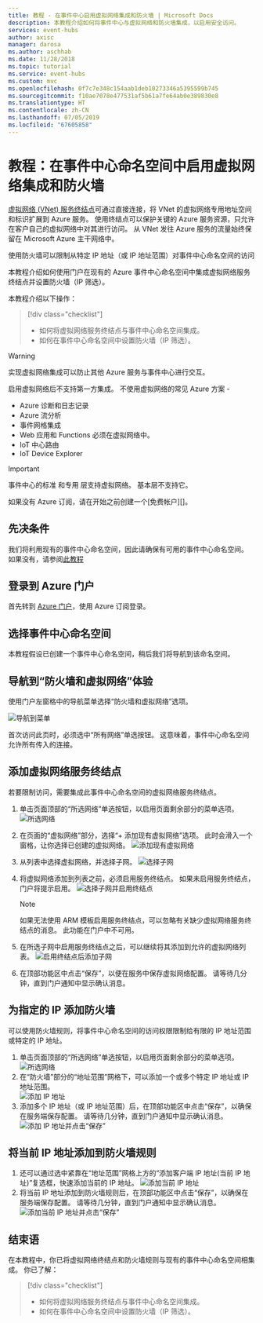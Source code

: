 ```yaml
---
title: 教程 - 在事件中心启用虚拟网络集成和防火墙 | Microsoft Docs
description: 本教程介绍如何将事件中心与虚拟网络和防火墙集成，以启用安全访问。
services: event-hubs
author: axisc
manager: darosa
ms.author: aschhab
ms.date: 11/28/2018
ms.topic: tutorial
ms.service: event-hubs
ms.custom: mvc
ms.openlocfilehash: 0f7c7e348c154aab1deb10273346a5395599b745
ms.sourcegitcommit: f10ae7078e477531af5b61a7fe64ab0e389830e8
ms.translationtype: HT
ms.contentlocale: zh-CN
ms.lasthandoff: 07/05/2019
ms.locfileid: "67605858"
---
```

# <a name="tutorial-enable-virtual-networks-integration-and-firewalls-on-event-hubs-namespace"></a>教程：在事件中心命名空间中启用虚拟网络集成和防火墙

[虚拟网络 (VNet) 服务终结点](../virtual-network/virtual-network-service-endpoints-overview.md)可通过直接连接，将 VNet 的虚拟网络专用地址空间和标识扩展到 Azure 服务。 使用终结点可以保护关键的 Azure 服务资源，只允许在客户自己的虚拟网络中对其进行访问。 从 VNet 发往 Azure 服务的流量始终保留在 Microsoft Azure 主干网络中。

使用防火墙可以限制从特定 IP 地址（或 IP 地址范围）对事件中心命名空间的访问

本教程介绍如何使用门户在现有的 Azure 事件中心命名空间中集成虚拟网络服务终结点并设置防火墙（IP 筛选）。

本教程介绍以下操作：
> [!div class="checklist"]
> * 如何将虚拟网络服务终结点与事件中心命名空间集成。
> * 如何在事件中心命名空间中设置防火墙（IP 筛选）。

>[!WARNING]
> 实现虚拟网络集成可以防止其他 Azure 服务与事件中心进行交互。
>
> 启用虚拟网络后不支持第一方集成。
> 不使用虚拟网络的常见 Azure 方案 -
> * Azure 诊断和日志记录
> * Azure 流分析
> * 事件网格集成
> * Web 应用和 Functions 必须在虚拟网络中。
> * IoT 中心路由
> * IoT Device Explorer


> [!IMPORTANT]
> 事件中心的标准  和专用  层支持虚拟网络。 基本层不支持它。

如果没有 Azure 订阅，请在开始之前创建一个[免费帐户][]。

## <a name="prerequisites"></a>先决条件

我们将利用现有的事件中心命名空间，因此请确保有可用的事件中心命名空间。 如果没有，请参阅[此教程](./event-hubs-create.md)

## <a name="sign-in-to-the-azure-portal"></a>登录到 Azure 门户

首先转到 [Azure 门户][Azure portal]，使用 Azure 订阅登录。

## <a name="select-event-hubs-namespace"></a>选择事件中心命名空间

本教程假设已创建一个事件中心命名空间，稍后我们将导航到该命名空间。

## <a name="navigate-to-firewalls-and-virtual-networks-experience"></a>导航到“防火墙和虚拟网络”体验

使用门户左窗格中的导航菜单选择“防火墙和虚拟网络”选项。 

  ![导航到菜单](./media/event-hubs-tutorial-vnet-and-firewalls/vnet-firewall-landing-page.png)

  首次访问此页时，必须选中“所有网络”单选按钮。  这意味着，事件中心命名空间允许所有传入的连接。

## <a name="add-virtual-network-service-endpoint"></a>添加虚拟网络服务终结点

若要限制访问，需要集成此事件中心命名空间的虚拟网络服务终结点。

1. 单击页面顶部的“所选网络”单选按钮，以启用页面剩余部分的菜单选项。 
  ![所选网络](./media/event-hubs-tutorial-vnet-and-firewalls/vnet-firewall-selecting-selected-networks.png)
2. 在页面的“虚拟网络”部分，选择“+ 添加现有虚拟网络”选项。 此时会滑入一个窗格，让你选择已创建的虚拟网络。
  ![添加现有虚拟网络](./media/event-hubs-tutorial-vnet-and-firewalls/vnet-firewall-adding-vnet-from-portal-slide-in-pane.png)
3. 从列表中选择虚拟网络，并选择子网。
   ![选择子网](./media/event-hubs-tutorial-vnet-and-firewalls/vnet-firewall-adding-vnet-from-portal-slide-in-pane-with-subnet-query.png)
4. 将虚拟网络添加到列表之前，必须启用服务终结点。 如果未启用服务终结点，门户将提示启用。
  ![选择子网并启用终结点](./media/event-hubs-tutorial-vnet-and-firewalls/vnet-firewall-adding-vnet-from-portal-slide-in-pane-after-enabling.png)
    > [!NOTE]
    > 如果无法使用 ARM 模板启用服务终结点，可以忽略有关缺少虚拟网络服务终结点的消息。 此功能在门户中不可用。

5. 在所选子网中启用服务终结点之后，可以继续将其添加到允许的虚拟网络列表。
  ![启用终结点后添加子网](./media/event-hubs-tutorial-vnet-and-firewalls/vnet-firewall-adding-vnet-from-portal-slide-in-pane-after-adding.png)

6. 在顶部功能区中点击“保存”，以便在服务中保存虚拟网络配置。  请等待几分钟，直到门户通知中显示确认消息。

## <a name="add-firewall-for-specified-ip"></a>为指定的 IP 添加防火墙

可以使用防火墙规则，将事件中心命名空间的访问权限限制给有限的 IP 地址范围或特定的 IP 地址。

1. 单击页面顶部的“所选网络”单选按钮，以启用页面剩余部分的菜单选项。 
  ![所选网络](./media/event-hubs-tutorial-vnet-and-firewalls/vnet-firewall-selecting-selected-networks.png)
2. 在“防火墙”部分的“地址范围”网格下，可以添加一个或多个特定 IP 地址或 IP 地址范围。  
  ![添加 IP 地址](./media/event-hubs-tutorial-vnet-and-firewalls/vnet-firewall-adding-firewall.png)
3. 添加多个 IP 地址（或 IP 地址范围）后，在顶部功能区中点击“保存”，以确保在服务端保存配置。  请等待几分钟，直到门户通知中显示确认消息。
  ![添加 IP 地址并点击“保存”](./media/event-hubs-tutorial-vnet-and-firewalls/vnet-firewall-adding-firewall-hitting-save.png)

## <a name="adding-your-current-ip-address-to-the-firewall-rules"></a>将当前 IP 地址添加到防火墙规则

1. 还可以通过选中紧靠在“地址范围”网格上方的“添加客户端 IP 地址(当前 IP 地址)”复选框，快速添加当前的 IP 地址。
  ![添加当前 IP 地址](./media/event-hubs-tutorial-vnet-and-firewalls/vnet-firewall-adding-current-ip-hitting-save.png)
2. 将当前 IP 地址添加到防火墙规则后，在顶部功能区中点击“保存”，以确保在服务端保存配置。  请等待几分钟，直到门户通知中显示确认消息。
  ![添加当前 IP 地址并点击“保存”](./media/event-hubs-tutorial-vnet-and-firewalls/vnet-firewall-adding-current-ip-hitting-save-after-saving.png)

## <a name="conclusion"></a>结束语

在本教程中，你已将虚拟网络终结点和防火墙规则与现有的事件中心命名空间相集成。 你已了解：
> [!div class="checklist"]
> * 如何将虚拟网络服务终结点与事件中心命名空间集成。
> * 如何在事件中心命名空间中设置防火墙（IP 筛选）。


[Azure portal]: https://portal.azure.com/
